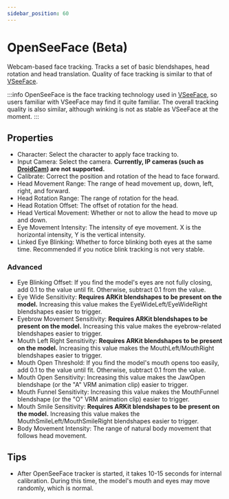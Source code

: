 ```yaml
---
sidebar_position: 60
---
```


# OpenSeeFace (Beta)

Webcam-based face tracking. Tracks a set of basic blendshapes, head rotation and head translation. Quality of face tracking is similar to that of [VSeeFace](https://www.vseeface.icu/).

:::info
OpenSeeFace is the face tracking technology used in [VSeeFace](https://www.vseeface.icu/), so users familiar with VSeeFace may find it quite familiar. The overall tracking quality is also similar, although winking is not as stable as VSeeFace at the moment.
:::

## Properties

* Character: Select the character to apply face tracking to.
* Input Camera: Select the camera. **Currently, IP cameras (such as** [**DroidCam**](https://play.google.com/store/apps/details?id=com.dev47apps.droidcam\&hl=en\_US\&gl=US\&pli=1)**) are not supported.**
* Calibrate: Correct the position and rotation of the head to face forward.
* Head Movement Range: The range of head movement up, down, left, right, and forward.&#x20;
* Head Rotation Range: The range of rotation for the head.
* Head Rotation Offset: The offset of rotation for the head.
* Head Vertical Movement: Whether or not to allow the head to move up and down.
* Eye Movement Intensity: The intensity of eye movement. X is the horizontal intensity, Y is the vertical intensity.
* Linked Eye Blinking: Whether to force blinking both eyes at the same time. Recommended if you notice blink tracking is not very stable.

### Advanced

* Eye Blinking Offset: If you find the model's eyes are not fully closing, add 0.1 to the value until fit. Otherwise, subtract 0.1 from the value.&#x20;
* Eye Wide Sensitivity: **Requires ARKit blendshapes to be present on the model.** Increasing this value makes the EyeWideLeft/EyeWideRight blendshapes easier to trigger.
* Eyebrow Movement Sensitivity: **Requires ARKit blendshapes to be present on the model.** Increasing this value makes the eyebrow-related blendshapes easier to trigger.
* Mouth Left Right Sensitivity: **Requires ARKit blendshapes to be present on the model.** Increasing this value makes the MouthLeft/MouthRight blendshapes easier to trigger.
* Mouth Open Threshold: If you find the model's mouth opens too easily, add 0.1 to the value until fit. Otherwise, subtract 0.1 from the value.
* Mouth Open Sensitivity: Increasing this value makes the JawOpen blendshape (or the "A" VRM animation clip) easier to trigger.
* Mouth Funnel Sensitivity: Increasing this value makes the MouthFunnel blendshape (or the "O" VRM animation clip)  easier to trigger.
* Mouth Smile Sensitivity: **Requires ARKit blendshapes to be present on the model.** Increasing this value makes the MouthSmileLeft/MouthSmileRight blendshapes easier to trigger.
* Body Movement Intensity: The range of natural body movement that follows head movement.

## Tips

* After OpenSeeFace tracker is started, it takes 10-15 seconds for internal calibration. During this time, the model's mouth and eyes may move randomly, which is normal.
